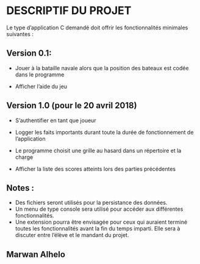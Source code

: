 # DESCRIPTIF DU PROJET

Le type d’application C demandé doit offrir les fonctionnalités minimales suivantes :
## Version 0.1:
- Jouer à la bataille navale alors que la position des bateaux est codée dans le programme

- Afficher l’aide du jeu
## Version 1.0 (pour le 20 avril 2018)
- S’authentifier en tant que joueur

- Logger les faits importants durant toute la durée de fonctionnement de l’application

- Le programme choisit une grille au hasard dans un répertoire et la charge 

- Afficher la liste des scores atteints lors des parties précédentes
## Notes : 
- Des fichiers seront utilisés pour la persistance des données.
- Un menu de type console sera utilisé pour accéder aux différentes fonctionnalités.
- Une extension pourra être envisagée pour ceux qui auraient terminé toutes les fonctionnalités avant la fin du temps imparti. Elle sera à discuter entre l’élève et le mandant du projet.

## Marwan Alhelo
